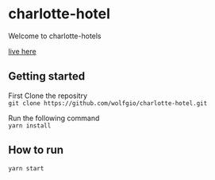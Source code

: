 # charlotte-hotel
Welcome to charlotte-hotels

<a href='https://wolfgio.github.io/charlotte-hotel/'>live here</a>

## Getting started
First Clone the repositry<br>
  `git clone https://github.com/wolfgio/charlotte-hotel.git`<br>

Run the following command<br>
  `yarn install`
  
## How to run
  `yarn start`
